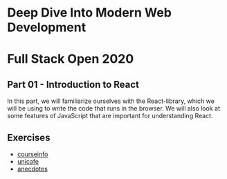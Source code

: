 # Deep Dive Into Modern Web Development

# Full Stack Open 2020

## Part 01 - Introduction to React

In this part, we will familiarize ourselves with the React-library, which we will be using to write the code that runs in the browser. We will also look at some features of JavaScript that are important for understanding React.

## Exercises

- [courseinfo](./courseinfo)
- [unicafe](./unicafe)
- [anecdotes](./anecdotes)
